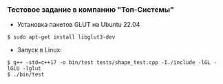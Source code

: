 ### Тестовое задание в компанию "Топ-Системы"

- Установка пакетов GLUT на Ubuntu 22.04 
```
$ sudo apt-get install libglut3-dev
```

- Запуск в Linux:
```
$ g++ -std=c++17 -o bin/test tests/shape_test.cpp -I./include -lGL -lGLU -lglut
$ ./bin/test
``` 